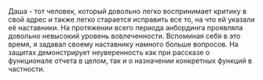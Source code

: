 Даша - тот человек, который довольно легко воспринимает критику в свой адрес и также легко старается исправить все то, на что ей указали её наставники.
На протяжении всего периода анбординга проявляла довольно невысокий уровень вовлеченности. Вспоминая себя в это время, я задавал своему наставнику намного больше вопросов. 
На защитах демонстрирует неуверенность как при рассказе о функционале отчета в целом, так и о назначении конкретных функций в частности. 